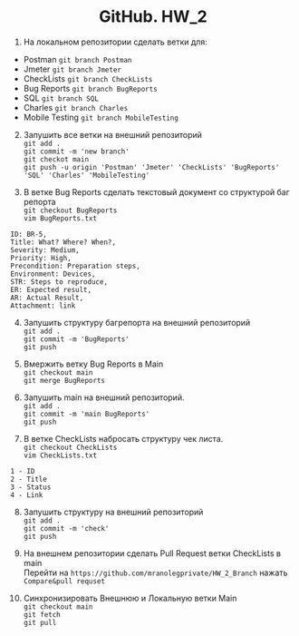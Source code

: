 <div align="center">

# GitHub. HW_2

</div>
  
1. На локальном репозитории сделать ветки для:  
- Postman `git branch Postman`
- Jmeter `git branch Jmeter`
- CheckLists `git branch CheckLists`
- Bug Reports `git branch BugReports`
- SQL `git branch SQL`
- Charles `git branch Charles`
- Mobile Testing `git branch MobileTesting`

2. Запушить все ветки на внешний репозиторий  
`git add .`  
`git commit -m 'new branch'`  
`git checkot main`  
`git push -u origin 'Postman' 'Jmeter' 'CheckLists' 'BugReports' 'SQL' 'Charles' 'MobileTesting'`  

3. В ветке Bug Reports сделать текстовый документ со структурой баг репорта  
`git checkout BugReports`  
`vim BugReports.txt`  
```
ID: BR-5,
Title: What? Where? When?,
Severity: Medium,
Priority: High,
Precondition: Preparation steps,
Environment: Devices,
STR: Steps to reproduce,
ER: Expected result,
AR: Actual Result,
Attachment: link
```

4. Запушить структуру багрепорта на внешний репозиторий  
`git add .`  
`git commit -m 'BugReports'`  
`git push`  

5. Вмержить ветку Bug Reports в Main  
`git checkout main`  
`git merge BugReports`

6. Запушить main на внешний репозиторий.  
`git add .`  
`git commit -m 'main BugReports'`  
`git push`  

7. В ветке CheckLists набросать структуру чек листа.  
`git checkout CheckLists`  
`vim CheckLists.txt`  
```
1 - ID
2 - Title
3 - Status
4 - Link
```

8. Запушить структуру на внешний репозиторий  
`git add .`  
`git commit -m 'check'`  
`git push`  

9. На внешнем репозитории сделать Pull Request ветки CheckLists в main  
Перейти на `https://github.com/mranolegprivate/HW_2_Branch` нажать `Compare&pull requset`

10. Синхронизировать Внешнюю и Локальную ветки Main  
`git checkout main`  
`git fetch`  
`git pull`
